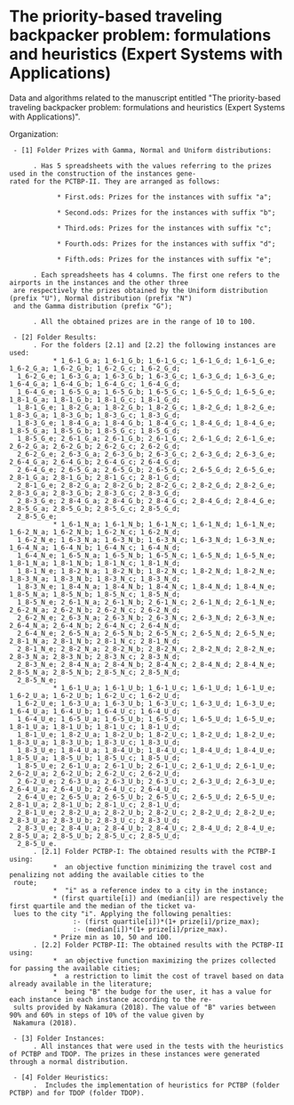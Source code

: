 # The priority-based traveling backpacker problem: formulations and heuristics (Expert Systems with Applications)
Data and algorithms related to the manuscript entitled "The priority-based traveling backpacker problem: formulations and heuristics (Expert Systems with Applications)".


Organization:

     - [1] Folder Prizes with Gamma, Normal and Uniform distributions:
     
          . Has 5 spreadsheets with the values referring to the prizes used in the construction of the instances gene-
    rated for the PCTBP-II. They are arranged as follows:
     
                * First.ods: Prizes for the instances with suffix "a";
                
                * Second.ods: Prizes for the instances with suffix "b";
                
                * Third.ods: Prizes for the instances with suffix "c";
                
                * Fourth.ods: Prizes for the instances with suffix "d";
                
                * Fifth.ods: Prizes for the instances with suffix "e";
                
          . Each spreadsheets has 4 columns. The first one refers to the airports in the instances and the other three 
     are respectively the prizes obtained by the Uniform distribution (prefix "U"), Normal distribution (prefix "N") 
     and the Gamma distribution (prefix "G");
     
          . All the obtained prizes are in the range of 10 to 100.

     - [2] Folder Results:
          . For the folders [2.1] and [2.2] the following instances are used:
               * 1_6-1_G_a; 1_6-1_G_b; 1_6-1_G_c; 1_6-1_G_d; 1_6-1_G_e; 1_6-2_G_a; 1_6-2_G_b; 1_6-2_G_c; 1_6-2_G_d; 
      1_6-2_G_e; 1_6-3_G_a; 1_6-3_G_b; 1_6-3_G_c; 1_6-3_G_d; 1_6-3_G_e; 1_6-4_G_a; 1_6-4_G_b; 1_6-4_G_c; 1_6-4_G_d; 
      1_6-4_G_e; 1_6-5_G_a; 1_6-5_G_b; 1_6-5_G_c; 1_6-5_G_d; 1_6-5_G_e; 1_8-1_G_a; 1_8-1_G_b; 1_8-1_G_c; 1_8-1_G_d; 
      1_8-1_G_e; 1_8-2_G_a; 1_8-2_G_b; 1_8-2_G_c; 1_8-2_G_d; 1_8-2_G_e; 1_8-3_G_a; 1_8-3_G_b; 1_8-3_G_c; 1_8-3_G_d; 
      1_8-3_G_e; 1_8-4_G_a; 1_8-4_G_b; 1_8-4_G_c; 1_8-4_G_d; 1_8-4_G_e; 1_8-5_G_a; 1_8-5_G_b; 1_8-5_G_c; 1_8-5_G_d; 
      1_8-5_G_e; 2_6-1_G_a; 2_6-1_G_b; 2_6-1_G_c; 2_6-1_G_d; 2_6-1_G_e; 2_6-2_G_a; 2_6-2_G_b; 2_6-2_G_c; 2_6-2_G_d; 
      2_6-2_G_e; 2_6-3_G_a; 2_6-3_G_b; 2_6-3_G_c; 2_6-3_G_d; 2_6-3_G_e; 2_6-4_G_a; 2_6-4_G_b; 2_6-4_G_c; 2_6-4_G_d; 
      2_6-4_G_e; 2_6-5_G_a; 2_6-5_G_b; 2_6-5_G_c; 2_6-5_G_d; 2_6-5_G_e; 2_8-1_G_a; 2_8-1_G_b; 2_8-1_G_c; 2_8-1_G_d; 
      2_8-1_G_e; 2_8-2_G_a; 2_8-2_G_b; 2_8-2_G_c; 2_8-2_G_d; 2_8-2_G_e; 2_8-3_G_a; 2_8-3_G_b; 2_8-3_G_c; 2_8-3_G_d; 
      2_8-3_G_e; 2_8-4_G_a; 2_8-4_G_b; 2_8-4_G_c; 2_8-4_G_d; 2_8-4_G_e; 2_8-5_G_a; 2_8-5_G_b; 2_8-5_G_c; 2_8-5_G_d; 
      2_8-5_G_e;
               * 1_6-1_N_a; 1_6-1_N_b; 1_6-1_N_c; 1_6-1_N_d; 1_6-1_N_e; 1_6-2_N_a; 1_6-2_N_b; 1_6-2_N_c; 1_6-2_N_d; 
      1_6-2_N_e; 1_6-3_N_a; 1_6-3_N_b; 1_6-3_N_c; 1_6-3_N_d; 1_6-3_N_e; 1_6-4_N_a; 1_6-4_N_b; 1_6-4_N_c; 1_6-4_N_d; 
      1_6-4_N_e; 1_6-5_N_a; 1_6-5_N_b; 1_6-5_N_c; 1_6-5_N_d; 1_6-5_N_e; 1_8-1_N_a; 1_8-1_N_b; 1_8-1_N_c; 1_8-1_N_d; 
      1_8-1_N_e; 1_8-2_N_a; 1_8-2_N_b; 1_8-2_N_c; 1_8-2_N_d; 1_8-2_N_e; 1_8-3_N_a; 1_8-3_N_b; 1_8-3_N_c; 1_8-3_N_d; 
      1_8-3_N_e; 1_8-4_N_a; 1_8-4_N_b; 1_8-4_N_c; 1_8-4_N_d; 1_8-4_N_e; 1_8-5_N_a; 1_8-5_N_b; 1_8-5_N_c; 1_8-5_N_d; 
      1_8-5_N_e; 2_6-1_N_a; 2_6-1_N_b; 2_6-1_N_c; 2_6-1_N_d; 2_6-1_N_e; 2_6-2_N_a; 2_6-2_N_b; 2_6-2_N_c; 2_6-2_N_d; 
      2_6-2_N_e; 2_6-3_N_a; 2_6-3_N_b; 2_6-3_N_c; 2_6-3_N_d; 2_6-3_N_e; 2_6-4_N_a; 2_6-4_N_b; 2_6-4_N_c; 2_6-4_N_d; 
      2_6-4_N_e; 2_6-5_N_a; 2_6-5_N_b; 2_6-5_N_c; 2_6-5_N_d; 2_6-5_N_e; 2_8-1_N_a; 2_8-1_N_b; 2_8-1_N_c; 2_8-1_N_d; 
      2_8-1_N_e; 2_8-2_N_a; 2_8-2_N_b; 2_8-2_N_c; 2_8-2_N_d; 2_8-2_N_e; 2_8-3_N_a; 2_8-3_N_b; 2_8-3_N_c; 2_8-3_N_d; 
      2_8-3_N_e; 2_8-4_N_a; 2_8-4_N_b; 2_8-4_N_c; 2_8-4_N_d; 2_8-4_N_e; 2_8-5_N_a; 2_8-5_N_b; 2_8-5_N_c; 2_8-5_N_d; 
      2_8-5_N_e;
               * 1_6-1_U_a; 1_6-1_U_b; 1_6-1_U_c; 1_6-1_U_d; 1_6-1_U_e; 1_6-2_U_a; 1_6-2_U_b; 1_6-2_U_c; 1_6-2_U_d; 
      1_6-2_U_e; 1_6-3_U_a; 1_6-3_U_b; 1_6-3_U_c; 1_6-3_U_d; 1_6-3_U_e; 1_6-4_U_a; 1_6-4_U_b; 1_6-4_U_c; 1_6-4_U_d; 
      1_6-4_U_e; 1_6-5_U_a; 1_6-5_U_b; 1_6-5_U_c; 1_6-5_U_d; 1_6-5_U_e; 1_8-1_U_a; 1_8-1_U_b; 1_8-1_U_c; 1_8-1_U_d; 
      1_8-1_U_e; 1_8-2_U_a; 1_8-2_U_b; 1_8-2_U_c; 1_8-2_U_d; 1_8-2_U_e; 1_8-3_U_a; 1_8-3_U_b; 1_8-3_U_c; 1_8-3_U_d; 
      1_8-3_U_e; 1_8-4_U_a; 1_8-4_U_b; 1_8-4_U_c; 1_8-4_U_d; 1_8-4_U_e; 1_8-5_U_a; 1_8-5_U_b; 1_8-5_U_c; 1_8-5_U_d; 
      1_8-5_U_e; 2_6-1_U_a; 2_6-1_U_b; 2_6-1_U_c; 2_6-1_U_d; 2_6-1_U_e; 2_6-2_U_a; 2_6-2_U_b; 2_6-2_U_c; 2_6-2_U_d; 
      2_6-2_U_e; 2_6-3_U_a; 2_6-3_U_b; 2_6-3_U_c; 2_6-3_U_d; 2_6-3_U_e; 2_6-4_U_a; 2_6-4_U_b; 2_6-4_U_c; 2_6-4_U_d; 
      2_6-4_U_e; 2_6-5_U_a; 2_6-5_U_b; 2_6-5_U_c; 2_6-5_U_d; 2_6-5_U_e; 2_8-1_U_a; 2_8-1_U_b; 2_8-1_U_c; 2_8-1_U_d; 
      2_8-1_U_e; 2_8-2_U_a; 2_8-2_U_b; 2_8-2_U_c; 2_8-2_U_d; 2_8-2_U_e; 2_8-3_U_a; 2_8-3_U_b; 2_8-3_U_c; 2_8-3_U_d; 
      2_8-3_U_e; 2_8-4_U_a; 2_8-4_U_b; 2_8-4_U_c; 2_8-4_U_d; 2_8-4_U_e; 2_8-5_U_a; 2_8-5_U_b; 2_8-5_U_c; 2_8-5_U_d; 
      2_8-5_U_e.
          . [2.1] Folder PCTBP-I: The obtained results with the PCTBP-I using:
               *  an objective function minimizing the travel cost and penalizing not adding the available cities to the 
     route;
               *  "i" as a reference index to a city in the instance;
               * (first quartile[i]) and (median[i]) are respectively the first quartile and the median of the ticket va-
     lues to the city "i". Applying the following penalties:
                    :- (first quartile[i])*(1+ prize[i]/prize_max); 
                    :- (median[i])*(1+ prize[i]/prize_max). 
               * Prize min as 10, 50 and 100.
          . [2.2] Folder PCTBP-II: The obtained results with the PCTBP-II using:
               *  an objective function maximizing the prizes collected for passing the available cities;
               *  a restriction to limit the cost of travel based on data already available in the literature;  
               *  being "B" the budge for the user, it has a value for each instance in each instance according to the re-
     sults provided by Nakamura (2018). The value of "B" varies between 90% and 60% in steps of 10% of the value given by 
     Nakamura (2018).

     - [3] Folder Instances:
          . All instances that were used in the tests with the heuristics of PCTBP and TDOP. The prizes in these instances were generated through a normal distribution.

     - [4] Folder Heuristics:
          .  Includes the implementation of heuristics for PCTBP (folder PCTBP) and for TDOP (folder TDOP).

